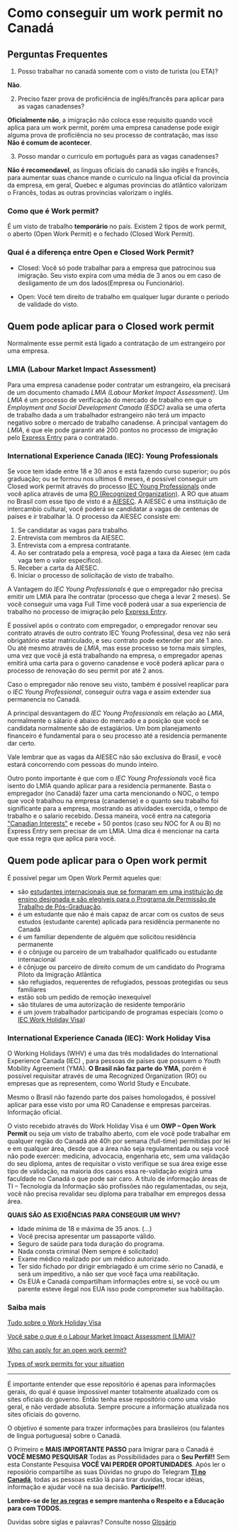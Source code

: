 # Como conseguir um work permit no Canadá

## Perguntas Frequentes
1. Posso trabalhar no canadá somente com o visto de turista (ou ETA)? 

**Não**.

2. Preciso fazer prova de proficiência de inglês/francês para aplicar para as vagas canadenses?

**Oficialmente não**, a imigração não coloca esse requisito quando você aplica para um work permit, porém uma empresa canadense pode exigir alguma prova de proficiência no seu processo de contratação, mas isso **Não é comum de acontecer**.

3. Posso mandar o curriculo em português para as vagas canadenses?

**Não é recomendavel**, as linguas oficiais do canadá são inglês e francês, para aumentar suas chance mande o curriculo na lingua oficial da provincia da empresa, em geral, Quebec e algumas provincias do atlântico valorizam o Francês, todas as outras provincias valorizam o inglês.


### Como que é Work permit?
É um visto de trabalho **temporário** no país. Existem 2 tipos de work permit, o aberto (Open Work Permit) e o fechado (Closed Work Permit).

### Qual é a diferença entre Open e Closed Work Permit?
 * Closed: Você só pode trabalhar para a empresa que patrocinou sua imigração. Seu visto expira com uma média de 3 anos ou em caso de desligamento de um dos lados(Empresa ou Funcionário).

 * Open: Você tem direito de trabalho em qualquer lugar durante o período de validade do visto.

## Quem pode aplicar para o Closed work permit
Normalmente esse permit está ligado a contratação de um estrangeiro por uma empresa.

### LMIA (Labour Market Impact Assessment) 
Para uma empresa canadense poder contratar um estrangeiro, ela precisará de um documento chamado *LMIA (Labour Market Impact Assessment)*. Um *LMIA* é um processo de verificação do mercado de trabalho em que o *Employment and Social Development Canada (ESDC)* avalia se uma oferta de trabalho dada a um trabalhador estrangeiro não terá um impacto negativo sobre o mercado de trabalho canadense.
A principal vantagem do *LMIA*, é que ele pode garantir até 200 pontos no processo de imigração pelo [Express Entry](https://github.com/ti-no-canada/imigracao-para-o-canada/blob/master/informacoes-gerais-sobre-visto.md#o-que-é-express-entry) para o contratado.

### International Experience Canada (IEC): Young Professionals 
Se voce tem idade entre 18 e 30 anos e está fazendo curso superior; ou pós graduação; ou se formou nos ultimos 6 meses, é possivel conseguir um Closed work permit através do processo [IEC Young Professionals](https://www.cic.gc.ca/english/work/iec/eligibility.asp) onde você aplica através de uma [RO (Recognized Organization)](https://www.cic.gc.ca/english/work/iec/ros.asp). A RO que atuam no Brasil com esse tipo de visto é a [AIESEC](https://aiesec.org).
A AIESEC é uma instituição de intercambio cultural, você poderá se candidatar a vagas de centenas de países e ir trabalhar lá. 
O processo da AIESEC consiste em: 
1. Se candidatar as vagas para trabalho.
2. Entrevista com membros da AIESEC.
3. Entrevista com a empresa contratante.
4. Ao ser contratado pela a empresa, você paga a taxa da Aiesec (em cada vaga tem o valor especifico).
5. Receber a carta da AIESEC.
6. Iniciar o processo de solicitação de visto de trabalho.

A Vantagem do *IEC Young Professionals* é que o empregador não precisa emitir um LMIA para lhe contratar (processo que chega a levar 2 meses). Se você conseguir uma vaga Full Time você poderá usar a sua experiencia de trabalho no processo de imigração pelo [Express Entry](https://github.com/ti-no-canada/imigracao-para-o-canada/blob/master/informacoes-gerais-sobre-visto.md#o-que-é-express-entry). 

É possivel após o contrato com empregador, o empregador renovar seu contrato através de outro contrato IEC Young Professinal, desa vez não será obrigatório estar matriculado, e seu contrato pode extender por até 1 ano. Ou até mesmo através de *LMIA*, mas esse processo se torna mais simples, uma vez que você já está trabalhando na empresa, o empregador apenas emitirá uma carta para o governo canadense e você poderá aplicar para o processo de renovação do seu permit por até 2 anos.

Caso o empregador não renove seu visto, também é possivel reaplicar para o *IEC Young Professional*, conseguir outra vaga e assim extender sua permanencia no Canadá.

A principal desvantagem do *IEC Young Professionals* em relação ao *LMIA*, normalmente o sálario é abaixo do mercado e a posição que você se candidata normalmente são de estagiários. Um bom planejamento financeiro é fundamental para o seu processo até a residencia permanente dar certo. 

Vale lembrar que as vagas da AIESEC não são exclusiva do Brasil, e você estará concorrendo com pessoas do mundo inteiro.

Outro ponto importante é que com o *IEC Young Professionals* você fica isento do LMIA quando aplicar para a residencia permanente. Basta o empregador (no Canadá) fazer uma carta mencionando o NOC, o tempo que você trabalhou na empresa (canadense) e o quanto seu trabalho foi significante para a empresa, mostrando as atividades exercida, o tempo de trabalho e o salario recebido. Dessa maneira, você entra na categoria ["Canadian Interests"](https://www.canada.ca/en/immigration-refugees-citizenship/services/immigrate-canada/express-entry/documents/offer-employment/lmia-exempt.html) e recebe + 50 pontos (caso seu NOC for A ou B) no Express Entry sem precisar de um LMIA. Uma dica é mencionar na carta que essa regra que aplica para você.


## Quem pode aplicar para o Open work permit

É possivel pegar um Open Work Permit aqueles que:
  * são [estudantes internacionais que se formaram em uma instituição de ensino designada e são elegíveis para o Programa de Permissão de Trabalho de Pós-Graduação](https://www.canada.ca/en/immigration-refugees-citizenship/services/study-canada/work/after-graduation.html).
  * é um estudante que não é mais capaz de arcar com os custos de seus estudos (estudante carente)
aplicada para residência permanente no Canadá
  * é um familiar dependente   de alguém que solicitou residência permanente
  * é o cônjuge ou parceiro de um trabalhador qualificado ou estudante internacional
  * é cônjuge ou parceiro de direito comum de um candidato do Programa Piloto da Imigração Atlântica
  * são refugiados, requerentes de refugiados, pessoas protegidas ou seus familiares
  * estão sob um pedido de remoção inexequível
  * são titulares de uma autorização de residente temporário
  * é um jovem trabalhador participando de programas especiais (como o [IEC Work Holiday Visa](https://www.cic.gc.ca/english/work/iec/eligibility.asp))
  
### International Experience Canada (IEC): Work Holiday Visa

O Working Holidays (WHV) é uma das três modalidades do International Experience Canada (IEC) , para pessoas de países que possuem o Youth Mobility Agreement (YMA). **O Brasil não faz parte do YMA**, porém é possível requisitar através de uma Recognized Organization (RO) ou empresas que as representem, como World Study e Encubate.

Mesmo o Brasil não fazendo parte dos países homologados, é possível aplicar para esse visto por uma RO Canadense e empresas parceiras. Informação oficial.

O visto recebido através do Work Holiday Visa é um **OWP – Open Work Permit** ou seja um visto de trabalho aberto, com ele você pode trabalhar em qualquer região do Canadá até 40h por semana (full-time) permitidas por lei e em qualquer área, desde que a área não seja regulamentada ou seja você não pode exercer: medicina, advocacia, engenharia etc, sem uma validação do seu diploma, antes de requisitar o visto verifique se sua área exige esse tipo de validação, na maioria dos casos essa re-validação exigirá uma faculdade no Canadá o que pode sair caro. A título de informação áreas de TI – Tecnologia da Informação são profissões não regulamentadas, ou seja, você não precisa revalidar seu diploma para trabalhar em empregos dessa área.

**QUAIS SÃO AS EXIGÊNCIAS PARA CONSEGUIR UM WHV?**
* Idade mínima de 18 e máxima de 35 anos. (…)
* Você precisa apresentar um passaporte válido.
* Seguro de saúde para toda duração do programa.
* Nada consta criminal (Nem sempre é solicitado)
* Exame médico realizado por um médico autorizado.
* Ter sido fichado por dirigir embriagado é um crime sério no Canadá, e será um impeditivo, a não ser que você faça uma reabilitação.
* Os EUA e Canadá compartilham informações entre si, se você ou um parente esteve ilegal nos EUA isso pode comprometer sua habilitação.


  
 ### Saiba mais
 [Tudo sobre o Work Holiday Visa](https://kittynocanada.com/tudo-sobre-o-working-holiday-visa/)
 
 [Você sabe o que é o Labour Market Impact Assessment (LMIA)?](https://www.immi-canada.com/voce-sabe-o-que-e-o-labour-market-impact-assessment-lmia/)
 
 [Who can apply for an open work permit?](https://www.cic.gc.ca/english/helpcentre/answer.asp?qnum=177&top=17&fbclid=IwAR1RbUAwHkqTGU2N0wLXeFpgmBhKNwzZEh1ir0YP4wj7Zm_Hs-7xO3PFRxI)
 
 
 [Types of work permits for your situation](https://www.cic.gc.ca/english/work/apply-who-permit-result.asp?q1_options=1i&q2_options=2d&fbclid=IwAR2qqRq46f0C6RDOw1VG_PAlb-6L6V2V2GI1VMFGvy8fWhg7v4GzPGkklYg)
 
 

---
É importante entender que esse repositório é apenas para informações gerais, do qual é quase impossivel manter totalmente atualizado com os sites oficiais do governo. Então tenha esse repositório como uma visão geral, e não verdade absoluta. Sempre procure a informação atualizada nos sites oficiais do governo. 

O objetivo é somente para trazer informações para brasileiros (ou falantes de lingua portuguesa) sobre o Canadá. 

O Primeiro e **MAIS IMPORTANTE PASSO** para Imigrar para o Canadá é **VOCÊ MESMO PESQUISAR** Todas as Possibilidades para o **Seu Perfil!!**
Sem esta Constante Pesquisa **VOCÊ VAI PERDER OPORTUNIDADES**.
Após ler o reposiório compartilhe as suas Dúvidas no grupo do Telegram **[TI no Canadá](https://t.me/tinocanada)**, todas as pessoas estão lá para tirar duvidas, trocar idéias, informação e ajudar você na sua decisão. **Participe!!!**. 

**Lembre-se de [ler as regras](https://github.com/ti-no-canada/imigracao-para-o-canada/blob/master/regras-do-grupo.md) e sempre mantenha o Respeito e a Educação para com TODOS.**

Duvidas sobre siglas e palavras? Consulte nosso [Glosário](https://github.com/ti-no-canada/imigracao-para-o-canada/blob/master/glossario.md)

